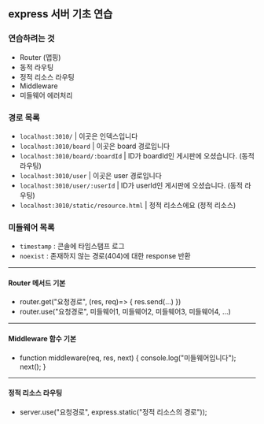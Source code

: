 ## express 서버 기초 연습

### 연습하려는 것

- Router (맵핑)
- 동적 라우팅
- 정적 리소스 라우팅
- Middleware
- 미들웨어 에러처리

### 경로 목록

- `localhost:3010/` | 이곳은 인덱스입니다
- `localhost:3010/board` | 이곳은 board 경로입니다
- `localhost:3010/board/:boardId` | ID가 boardId인 게시판에 오셨습니다. (동적 라우팅)
- `localhost:3010/user` | 이곳은 user 경로입니다
- `localhost:3010/user/:userId` | ID가 userId인 게시판에 오셨습니다. (동적 라우팅)
- `localhost:3010/static/resource.html` | 정적 리소스에요 (정적 리소스)

### 미들웨어 목록

- `timestamp` : 콘솔에 타임스탬프 로그
- `noexist` : 존재하지 않는 경로(404)에 대한 response 반환

---

#### Router 메서드 기본

- router.get("요청경로", (res, req)=> { res.send(...) })
- router.use("요청경로", 미들웨어1, 미들웨어2, 미들웨어3, 미들웨어4, ...)

---

#### Middleware 함수 기본

- function middleware(req, res, next) { console.log("미들웨어입니다"); next(); }

---

#### 정적 리소스 라우팅

- server.use("요청경로", express.static("정적 리소스의 경로"));
